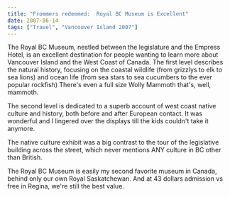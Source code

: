 ```yaml
---
title: "Frommers redeemed:  Royal BC Museum is Excellent"
date: 2007-06-14
tags: ["Travel", "Vancouver Island 2007"]
---
```


The Royal BC Museum, nestled between the legislature and the Empress Hotel, is an excellent destination for people wanting to learn more about Vancouver Island and the West Coast of Canada. The first level describes the natural history, focusing on the coastal wildlife (from grizzlys to elk to sea lions) and ocean life (from sea stars to sea cucumbers to the ever popular rockfish) There's even a full size Wolly Mammoth that's, well, mammoth.

The second level is dedicated to a superb account of west coast native culture and history, both before and after European contact. It was wonderful and I lingered over the displays till the kids couldn't take it anymore.

The native culture exhibit was a big contrast to the tour of the legislative building across the street, which never mentions ANY culture in BC other than British.

The Royal BC Museum is easily my second favorite museum in Canada, behind only our own Royal Saskatchewan. And at 43 dollars admission vs free in Regina, we're still the best value.
